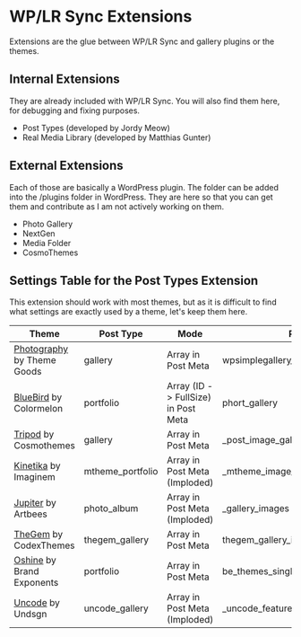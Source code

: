# WP/LR Sync Extensions
Extensions are the glue between WP/LR Sync and gallery plugins or the themes. 

## Internal Extensions
They are already included with WP/LR Sync. You will also find them here, for debugging and fixing purposes.

* Post Types (developed by Jordy Meow)
* Real Media Library (developed by Matthias Gunter)

## External Extensions
Each of those are basically a WordPress plugin. The folder can be added into the /plugins folder in WordPress. They are here so that you can get them and contribute as I am not actively working on them.

* Photo Gallery
* NextGen
* Media Folder
* CosmoThemes

## Settings Table for the Post Types Extension
This extension should work with most themes, but as it is difficult to find what settings are exactly used by a theme, let's keep them here.

| Theme                                                                                                                                      | Post Type        | Mode                                | Post Meta                                | Taxonomy             |
|--------------------------------------------------------------------------------------------------------------------------------------------|------------------|-------------------------------------|------------------------------------------|----------------------|
| [Photography](https://themeforest.net/item/photography-responsive-photography-theme/13304399?ref=TigrouMeow) by Theme Goods                | gallery          | Array in Post Meta                  | wpsimplegallery_gallery                  | gallerycat           |
| [BlueBird](https://themeforest.net/item/bluebird-design-for-professional-photographers/13090733?ref=TigrouMeow) by Colormelon              | portfolio        | Array (ID -> FullSize) in Post Meta | phort_gallery                            | phort_post_category  |
| [Tripod](https://themeforest.net/item/tripod-professional-wordpress-photography-theme/4438731?ref=TigrouMeow) by Cosmothemes               | gallery          | Array in Post Meta                  | _post_image_gallery                      | gallery-category     |
| [Kinetika](https://themeforest.net/item/kinetika-fullscreen-photography-theme/12162415?ref=TigrouMeow) by Imaginem                         | mtheme_portfolio | Array in Post Meta (Imploded)       | _mtheme_image_ids                        | types                |
| [Jupiter](https://themeforest.net/item/jupiter-multipurpose-responsive-theme/5177775?ref=TigrouMeow) by Artbees                            | photo_album      | Array in Post Meta (Imploded)       | _gallery_images                          | photo_album_category |
| [TheGem](https://themeforest.net/item/thegem-creative-multipurpose-highperformance-wordpress-theme/16061685?ref=TigrouMeow) by CodexThemes | thegem_gallery   | Array in Post Meta                  | thegem_gallery_images                    |                      |
| [Oshine](https://themeforest.net/item/oshine-creative-multipurpose-wordpress-theme/9545812?ref=TigrouMeow) by Brand Exponents              | portfolio        | Array in Post Meta                  | be_themes_single_portfolio_slider_images | portfolio_categories |
| [Uncode](https://themeforest.net/item/uncode-creative-multiuse-wordpress-theme/13373220?ref=TigrouMeow) by Undsgn                          | uncode_gallery   | Array in Post Meta (Imploded)       | _uncode_featured_media                   |                      |
